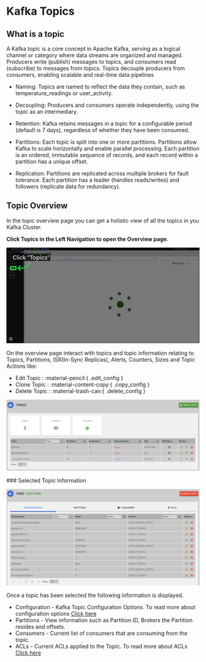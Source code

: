 # Kafka Topics

## What is a topic

A Kafka topic is a core concept in Apache Kafka, serving as a logical channel or category where data streams are organized and managed. Producers write (publish) messages to topics, and consumers read (subscribe) to messages from topics. Topics decouple producers from consumers, enabling scalable and real-time data pipelines

- Naming: Topics are named to reflect the data they contain, such as temperature_readings or user_activity.

- Decoupling: Producers and consumers operate independently, using the topic as an intermediary.

- Retention: Kafka retains messages in a topic for a configurable period (default is 7 days), regardless of whether they have been consumed.

- Partitions: Each topic is split into one or more partitions. Partitions allow Kafka to scale horizontally and enable parallel processing. Each partition is an ordered, immutable sequence of records, and each record within a partition has a unique offset.

- Replication: Partitions are replicated across multiple brokers for fault tolerance. Each partition has a leader (handles reads/writes) and followers (replicate data for redundancy).

## Topic Overview

In the topic overview page you can get a holistic view of all the topics in you Kafka Cluster.

**Click Topics in the Left Navigation to open the Overview page.**

<img src="/kafka/topics/topic_click.png" width="700">

On the overview page interact with topics and topic information relating to Topics, Partitions, ISR(In-Sync Replicas), Alerts, Counters, Sizes and Topic Actions like:

- Edit Topic : :material-pencil:{ .edit_config }
- Clone Topic : :material-content-copy:{ .copy_config }
- Delete Topic : :material-trash-can:{ .delete_config }

<img src="/kafka/topics/topic_overview.png" width="700">

### Selected Topic Information

<img src="/kafka/topics/topic_configuration.png" width="700">

Once a topic has been selected the following information is displayed.

- Configuration - Kafka Topic Configuration Options. To read more about configuration options [Click here](/kafka/topics/configure_topic/#topic-configuration)
- Partitions - View information such as Partition ID, Brokers the Partition resides and offsets.
- Consumers - Current list of consumers that are consuming from the topic.
- ACLs -  Current ACLs applied to the Topic. To read more about ACLs [Click here](/kafka/acl/overview)
